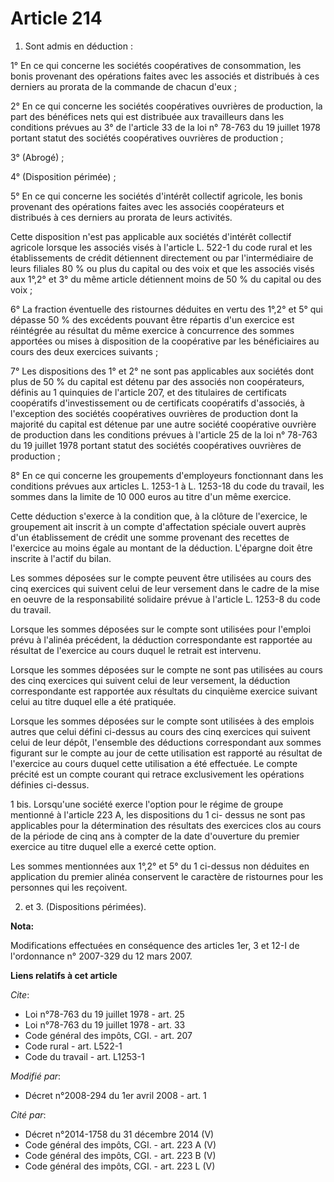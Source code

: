 # Article 214

1. Sont admis en déduction : 

1° En ce qui concerne les sociétés coopératives de consommation, les bonis provenant des opérations faites avec les associés
et distribués à ces derniers au prorata de la commande de chacun d'eux ; 

2° En ce qui concerne les sociétés coopératives ouvrières de production, la part des bénéfices nets qui est distribuée aux
travailleurs dans les conditions prévues au 3° de l'article 33 de la loi n° 78-763 du 19 juillet 1978 portant statut des
sociétés coopératives ouvrières de production ; 

3° (Abrogé) ; 

4° (Disposition périmée) ; 

5° En ce qui concerne les sociétés d'intérêt collectif agricole, les bonis provenant des opérations faites avec les associés
coopérateurs et distribués à ces derniers au prorata de leurs activités. 

Cette disposition n'est pas applicable aux sociétés d'intérêt collectif agricole lorsque les associés visés à l'article L.
522-1 du code rural et les établissements de crédit détiennent directement ou par l'intermédiaire de leurs filiales 80 % ou
plus du capital ou des voix et que les associés visés aux 1°,2° et 3° du même article détiennent moins de 50 % du capital ou
des voix ; 

6° La fraction éventuelle des ristournes déduites en vertu des 1°,2° et 5° qui dépasse 50 % des excédents pouvant être
répartis d'un exercice est réintégrée au résultat du même exercice à concurrence des sommes apportées ou mises à disposition
de la coopérative par les bénéficiaires au cours des deux exercices suivants ; 

7° Les dispositions des 1° et 2° ne sont pas applicables aux sociétés dont plus de 50 % du capital est détenu par des
associés non coopérateurs, définis au 1 quinquies de l'article 207, et des titulaires de certificats coopératifs
d'investissement ou de certificats coopératifs d'associés, à l'exception des sociétés coopératives ouvrières de production
dont la majorité du capital est détenue par une autre société coopérative ouvrière de production dans les conditions prévues
à l'article 25 de la loi n° 78-763 du 19 juillet 1978 portant statut des sociétés coopératives ouvrières de production ; 

8° En ce qui concerne les groupements d'employeurs fonctionnant dans les conditions prévues aux articles L. 1253-1 à L.
1253-18 du code du travail, les sommes dans la limite de 10 000 euros au titre d'un même exercice. 

Cette déduction s'exerce à la condition que, à la clôture de l'exercice, le groupement ait inscrit à un compte d'affectation
spéciale ouvert auprès d'un établissement de crédit une somme provenant des recettes de l'exercice au moins égale au montant
de la déduction. L'épargne doit être inscrite à l'actif du bilan. 

Les sommes déposées sur le compte peuvent être utilisées au cours des cinq exercices qui suivent celui de leur versement dans
le cadre de la mise en oeuvre de la responsabilité solidaire prévue à l'article L. 1253-8 du code du travail. 

Lorsque les sommes déposées sur le compte sont utilisées pour l'emploi prévu à l'alinéa précédent, la déduction
correspondante est rapportée au résultat de l'exercice au cours duquel le retrait est intervenu. 

Lorsque les sommes déposées sur le compte ne sont pas utilisées au cours des cinq exercices qui suivent celui de leur
versement, la déduction correspondante est rapportée aux résultats du cinquième exercice suivant celui au titre duquel elle a
été pratiquée. 

Lorsque les sommes déposées sur le compte sont utilisées à des emplois autres que celui défini ci-dessus au cours des cinq
exercices qui suivent celui de leur dépôt, l'ensemble des déductions correspondant aux sommes figurant sur le compte au jour
de cette utilisation est rapporté au résultat de l'exercice au cours duquel cette utilisation a été effectuée. Le compte
précité est un compte courant qui retrace exclusivement les opérations définies ci-dessus. 

1 bis. Lorsqu'une société exerce l'option pour le régime de groupe mentionné à l'article 223 A, les dispositions du 1 ci-
dessus ne sont pas applicables pour la détermination des résultats des exercices clos au cours de la période de cinq ans à
compter de la date d'ouverture du premier exercice au titre duquel elle a exercé cette option. 

Les sommes mentionnées aux 1°,2° et 5° du 1 ci-dessus non déduites en application du premier alinéa conservent le caractère
de ristournes pour les personnes qui les reçoivent. 

2. et 3. (Dispositions périmées).

**Nota:**

Modifications effectuées en conséquence des articles 1er, 3 et 12-I de l'ordonnance n° 2007-329 du 12 mars 2007.

**Liens relatifs à cet article**

_Cite_:

  - Loi n°78-763 du 19 juillet 1978 - art. 25
  - Loi n°78-763 du 19 juillet 1978 - art. 33
  - Code général des impôts, CGI. - art. 207
  - Code rural - art. L522-1
  - Code du travail - art. L1253-1

_Modifié par_:

  - Décret n°2008-294 du 1er avril 2008 - art. 1

_Cité par_:

  - Décret n°2014-1758 du 31 décembre 2014 (V)
  - Code général des impôts, CGI. - art. 223 A (V)
  - Code général des impôts, CGI. - art. 223 B (V)
  - Code général des impôts, CGI. - art. 223 L (V)
